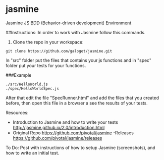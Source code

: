 jasmine
=======

Jasmine JS BDD (Behavior-driven development) Environment

##Instructions:
In order to work with Jasmine follow this commands.

1) Clone the repo in your workspace:
```
git clone https://github.com/galoget/jasmine.git
```

In "src" folder put the files that contains your js functions and in "spec" folder put your tests for your functions.

###Example
```
./src/HelloWorld.js
./spec/HelloWorldSpec.js
```

After that edit the file "SpecRunner.html" and add the files that you created before, then open this file in a browser a see the results of your tests.

Resources:
- Introduction to Jasmine and how to write your tests
http://jasmine.github.io/2.0/introduction.html
- Original Repo
https://github.com/pivotal/jasmine
-Releases
https://github.com/pivotal/jasmine/releases

To Do:
Post with instructions of how to setup Jasmine (screenshots), and how to write an initial test.

